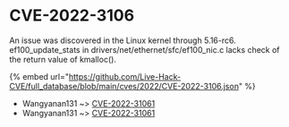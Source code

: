 # CVE-2022-3106

An issue was discovered in the Linux kernel through 5.16-rc6. ef100_update_stats in drivers/net/ethernet/sfc/ef100_nic.c lacks check of the return value of kmalloc().

{% embed url="https://github.com/Live-Hack-CVE/full_database/blob/main/cves/2022/CVE-2022-3106.json" %}


* Wangyanan131 ~> [CVE-2022-31061](https://www.alice-snow.ru/2022/database/cve-2022-3106/cve-2022-31061-wangyanan131)
* Wangyanan131 ~> [CVE-2022-31061](https://www.alice-snow.ru/2022/database/cve-2022-3106/cve-2022-31061-wangyanan131)